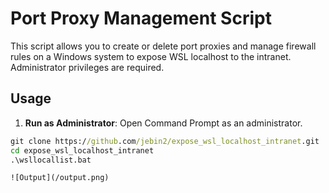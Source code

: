 # Port Proxy Management Script

This script allows you to create or delete port proxies and manage firewall rules on a Windows system to expose WSL localhost to the intranet. Administrator privileges are required.

## Usage

1. **Run as Administrator**: Open Command Prompt as an administrator.

```cmd
git clone https://github.com/jebin2/expose_wsl_localhost_intranet.git
cd expose_wsl_localhost_intranet
.\wsllocallist.bat

![Output](/output.png)
